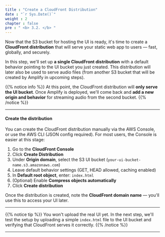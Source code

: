 ```yaml
---
title : "Create a CloudFront Distribution"
date : "`r Sys.Date()`"
weight : 2
chapter : false
pre : " <b> 3.2. </b> "
---
```


Now that the S3 bucket for hosting the UI is ready, it's time to create a **CloudFront distribution** that will serve your static web app to users — fast, globally, and securely.

In this step, we'll set up **a single CloudFront distribution** with a default behavior pointing to the UI bucket you just created. This distribution will later also be used to serve audio files (from another S3 bucket that will be created by Amplify in upcoming steps).

{{% notice info %}}
At this point, the CloudFront distribution will **only serve the UI bucket**. Once Amplify is deployed, we'll come back and **add a new origin and behavior** for streaming audio from the second bucket.
{{% /notice %}}

---

#### Create the distribution

You can create the CloudFront distribution manually via the AWS Console, or use the AWS CLI (JSON config required). For most users, the Console is easier at this stage:

1. Go to the **CloudFront Console**
2. Click **Create Distribution**
3. Under **Origin domain**, select the S3 UI bucket (`your-ui-bucket-name.s3.amazonaws.com`)
4. Leave default behavior settings (GET, HEAD allowed, caching enabled)
5. In **Default root object**, enter: `index.html`
6. (Optional) Enable **Compress objects automatically**
7. Click **Create distribution**

Once the distribution is created, note the **CloudFront domain name** — you'll use this to access your UI later.

---

{{% notice tip %}}
You won't upload the real UI yet. In the next step, we'll test the setup by uploading a simple `index.html` file to the UI bucket and verifying that CloudFront serves it correctly.
{{% /notice %}}

---


